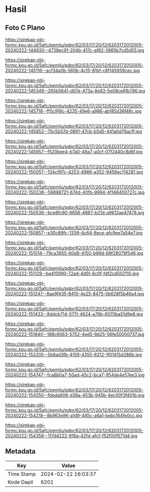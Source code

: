 # Hasil

## Foto C Plano

https://sirekap-obj-formc.kpu.go.id/5afc/pemilu/pdpr/62/03/17/20/12/6203172012005-20240222-144930--4738ec91-204b-417c-af82-3865b7cd5d55.jpg

https://sirekap-obj-formc.kpu.go.id/5afc/pemilu/pdpr/62/03/17/20/12/6203172012005-20240222-145116--acf34a0b-560b-4c15-81bf-c8f145939cec.jpg

https://sirekap-obj-formc.kpu.go.id/5afc/pemilu/pdpr/62/03/17/20/12/6203172012005-20240222-145349--265b5641-d07e-473a-8e83-5e08ce6fb786.jpg

https://sirekap-obj-formc.kpu.go.id/5afc/pemilu/pdpr/62/03/17/20/12/6203172012005-20240222-145718--ff5c916c-4235-49e6-a986-ab185d36f48c.jpg

https://sirekap-obj-formc.kpu.go.id/5afc/pemilu/pdpr/62/03/17/20/12/6203172012005-20240222-145852--75c5b57d-0891-47cb-b5d5-441a0d76acff.jpg

https://sirekap-obj-formc.kpu.go.id/5afc/pemilu/pdpr/62/03/17/20/12/6203172012005-20240222-145957--f520bee4-b7a0-48a7-a0cf-07f2440c8d6f.jpg

https://sirekap-obj-formc.kpu.go.id/5afc/pemilu/pdpr/62/03/17/20/12/6203172012005-20240222-150057--134cf97c-4253-4986-a352-9459ec114281.jpg

https://sirekap-obj-formc.kpu.go.id/5afc/pemilu/pdpr/62/03/17/20/12/6203172012005-20240222-150238--58898721-674d-40fb-9994-4f146400727c.jpg

https://sirekap-obj-formc.kpu.go.id/5afc/pemilu/pdpr/62/03/17/20/12/6203172012005-20240222-150536--bce8fc80-6656-4867-b21d-a9612ae47478.jpg

https://sirekap-obj-formc.kpu.go.id/5afc/pemilu/pdpr/62/03/17/20/12/6203172012005-20240222-150857--e30c89fc-1339-4c64-8ece-afc9ee7a54e7.jpg

https://sirekap-obj-formc.kpu.go.id/5afc/pemilu/pdpr/62/03/17/20/12/6203172012005-20240222-151014--79ca3955-60d6-4150-b99d-69f28079f546.jpg

https://sirekap-obj-formc.kpu.go.id/5afc/pemilu/pdpr/62/03/17/20/12/6203172012005-20240222-151129--ba410990-72ad-4d5f-8c0f-fdf2cd502110.jpg

https://sirekap-obj-formc.kpu.go.id/5afc/pemilu/pdpr/62/03/17/20/12/6203172012005-20240222-151247--8ae9f435-8410-4e25-8475-0b628f5b46a4.jpg

https://sirekap-obj-formc.kpu.go.id/5afc/pemilu/pdpr/62/03/17/20/12/6203172012005-20240222-151433--8ddcb714-5711-4624-a78b-8070ba51d9e8.jpg

https://sirekap-obj-formc.kpu.go.id/5afc/pemilu/pdpr/62/03/17/20/12/6203172012005-20240222-151840--188c6063-5752-4ed5-9d25-56fe50000737.jpg

https://sirekap-obj-formc.kpu.go.id/5afc/pemilu/pdpr/62/03/17/20/12/6203172012005-20240222-152205--5b6ad3fb-4159-4355-8312-1f01415d286b.jpg

https://sirekap-obj-formc.kpu.go.id/5afc/pemilu/pdpr/62/03/17/20/12/6203172012005-20240222-154747--fca8b0a7-50ad-45c2-bca7-954de4e57ee3.jpg

https://sirekap-obj-formc.kpu.go.id/5afc/pemilu/pdpr/62/03/17/20/12/6203172012005-20240222-154550--fbbda908-d36a-453b-945b-4ec00f3f401b.jpg

https://sirekap-obj-formc.kpu.go.id/5afc/pemilu/pdpr/62/03/17/20/12/6203172012005-20240222-154218--8b963e96-a1d9-485c-a6a1-bebc164fe0cc.jpg

https://sirekap-obj-formc.kpu.go.id/5afc/pemilu/pdpr/62/03/17/20/12/6203172012005-20240222-154358--117d4222-916a-42fd-afcf-f52f00f571d4.jpg


## Metadata

| Key        | Value               |
| ---------- | ------------------- |
| Time Stamp | 2024-02-22 16:03:37 |
| Kode Dapil | 6201                |



